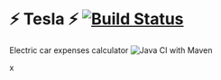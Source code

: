 # :zap: Tesla :zap: [![Build Status](https://travis-ci.com/ristoxxx/Tesla.svg?token=cH8YXqr3wQLpyK9FrpjY&branch=main)](https://travis-ci.com/ristoxxx/Tesla)

Electric car expenses calculator
![Java CI with Maven](https://github.com/ristoxxx/Tesla/workflows/Java%20CI%20with%20Maven/badge.svg)

x
